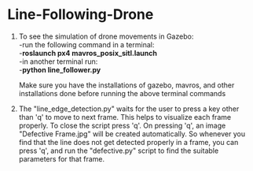 # Line-Following-Drone

1.  To see the simulation of drone movements in Gazebo: \
        -run the following command in a terminal: \
               -**roslaunch px4 mavros_posix_sitl.launch** \
        -in another terminal run: \
               -**python line_follower.py** 
                
    Make sure you have the installations of gazebo, mavros, and other installations done before running the above terminal commands 
    
    
2. The "line_edge_detection.py" waits for the user to press a key other than 'q' to move to next frame. This helps to visualize each frame properly. To close the script press 'q'. On pressing 'q', an image "Defective Frame.jpg" will be created automatically. So whenever you find that the line does not get detected properly in a frame, you can press 'q', and run the "defective.py" script to find the suitable parameters for that frame. 

